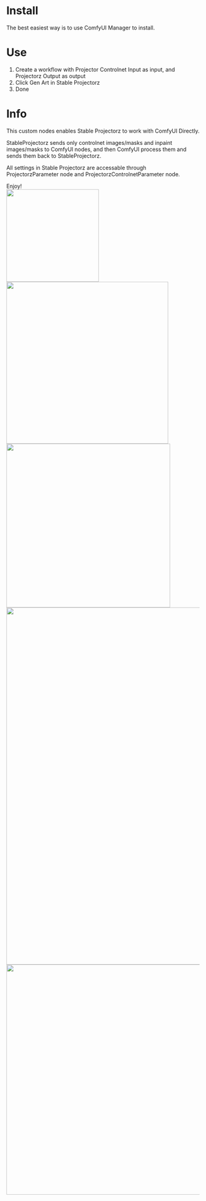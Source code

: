 # Install
The best easiest way is to use ComfyUI Manager to install.

# Use
1. Create a workflow with Projector Controlnet Input as input, and Projectorz Output as output
2. Click Gen Art in Stable Projectorz
3. Done

# Info
This custom nodes enables Stable Projectorz to work with ComfyUI Directly.

StableProjectorz sends only controlnet images/masks and inpaint images/masks to ComfyUI nodes, and then ComfyUI process them and sends them back to StableProjectorz.

All settings in Stable Projectorz are accessable through ProjectorzParameter node and ProjectorzControlnetParameter node.

Enjoy!
<br />
<img width="241" src="https://github.com/tianlang0704/ComfyUI-StableProjectorzBridge/assets/12490479/539f44ed-78ef-46fb-a262-e5a314ed439f">
<br />
<img width="422" src="https://github.com/tianlang0704/ComfyUI-StableProjectorzBridge/assets/12490479/b3efe776-fb26-4f4f-959b-0c13e2e3418d">
<br />
<img width="427" src="https://github.com/tianlang0704/ComfyUI-StableProjectorzBridge/assets/12490479/0dfccf2a-290e-43c4-8014-23b2fc1e5c55">
<br />
<img width="931" src="https://github.com/tianlang0704/ComfyUI-StableProjectorzBridge/assets/12490479/b5a92132-8538-481b-909c-ca4709f300b0">
<br />
<img width="600" src="https://github.com/tianlang0704/ComfyUI-StableProjectorzBridge/assets/12490479/05db7d2a-615b-479b-bf3b-243f6d43df92">
